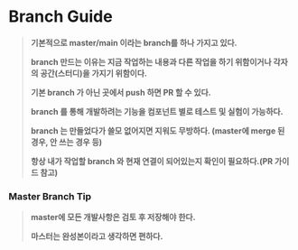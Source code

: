 # Branch Guide

> **기본적으로 master/main 이라는 branch를 하나 가지고 있다.**
>
> **branch 만드는 이유는 지금 작업하는 내용과 다른 작업을 하기 위함이거나 각자의 공간(스터디)을 가지기 위함이다.**
>
> **기본 branch 가 아닌 곳에서 push 하면 PR 할 수 있다.**
>
> **branch 를 통해 개발하려는 기능을 컴포넌트 별로 테스트 및 실험이 가능하다.**
>
> **branch 는 만들었다가 쓸모 없어지면 지워도 무방하다. (master에 merge 된 경우, 안 쓰는 경우 등)**
>
> **항상 내가 작업할 branch 와 현재 연결이 되어있는지 확인이 필요하다.(PR 가이드 참고)**

### Master Branch Tip
> **master에 모든 개발사항은 검토 후 저장해야 한다.**
> 
> **마스터는 완성본이라고 생각하면 편하다.**

